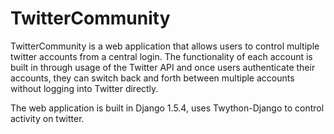 TwitterCommunity
================

TwitterCommunity is a web application that allows users to control multiple twitter accounts from a central login.  The functionality of each account is built in through usage of the Twitter API and once users authenticate their accounts, they can switch back and forth between multiple accounts without logging into Twitter directly.  

The web application is built in Django 1.5.4, uses Twython-Django to control activity on twitter.

